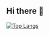 ## Hi there 👋

[![Top Langs](https://github-readme-stats.vercel.app/api/top-langs/?username=onagonanja&theme=vue-dark&show_icons=true)](https://github.com/onagonanja/github-readme-stats)

